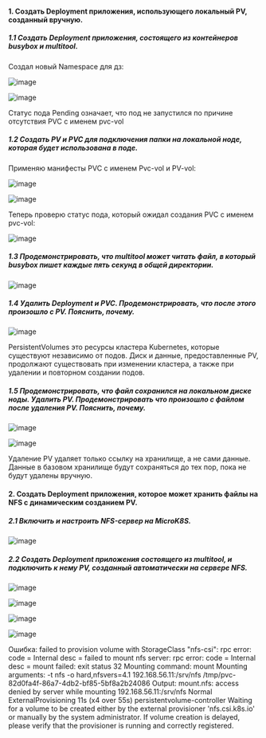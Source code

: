 #### 1. Создать Deployment приложения, использующего локальный PV, созданный вручную.

##### 1.1 Создать Deployment приложения, состоящего из контейнеров busybox и multitool.

Создал новый Namespace для дз:

![image](https://github.com/inyushov/devops-netology/assets/127683348/3d3f5556-f832-4991-90d5-27a9e1e735a4)

![image](https://github.com/inyushov/devops-netology/assets/127683348/406b2d0e-b3d0-457f-a5c0-ed01b65fe719)

Статус пода Pending означает, что под не запустился по причине отсутствия PVC с именем pvc-vol

##### 1.2 Создать PV и PVC для подключения папки на локальной ноде, которая будет использована в поде.

Применяю манифесты PVC c именем Pvc-vol и PV-vol:

![image](https://github.com/inyushov/devops-netology/assets/127683348/45366f08-36b4-4c9b-a27a-25c4494e74d0)

![image](https://github.com/inyushov/devops-netology/assets/127683348/ef42b0ce-110b-432b-ad84-22c0fbf07fc4)

Теперь проверю статус пода, который ожидал создания PVC с именем pvc-vol:

![image](https://github.com/inyushov/devops-netology/assets/127683348/08b55c77-419e-46f6-a6f6-e98d644f7d83)

##### 1.3 Продемонстрировать, что multitool может читать файл, в который busybox пишет каждые пять секунд в общей директории.

![image](https://github.com/inyushov/devops-netology/assets/127683348/83f63956-fa30-42ea-bf44-882bad651437)

##### 1.4 Удалить Deployment и PVC. Продемонстрировать, что после этого произошло с PV. Пояснить, почему.

![image](https://github.com/inyushov/devops-netology/assets/127683348/eccca9e7-3e5a-47db-8864-414346912e26)

PersistentVolumes это ресурсы кластера Kubernetes, которые существуют независимо от подов. Диск и данные, предоставленные PV, продолжают существовать при изменении кластера, а также при удалении и повторном создании подов.

##### 1.5 Продемонстрировать, что файл сохранился на локальном диске ноды. Удалить PV. Продемонстрировать что произошло с файлом после удаления PV. Пояснить, почему.

![image](https://github.com/inyushov/devops-netology/assets/127683348/39b1abad-ddb6-48b2-9d38-14d025b337b0)

![image](https://github.com/inyushov/devops-netology/assets/127683348/6ddc5fbe-fdba-443d-b003-632728be2631)

Удаление PV удаляет только ссылку на хранилище, а не сами данные. Данные в базовом хранилище будут сохраняться до тех пор, пока не будут удалены вручную.

#### 2. Создать Deployment приложения, которое может хранить файлы на NFS с динамическим созданием PV.

##### 2.1 Включить и настроить NFS-сервер на MicroK8S.

![image](https://github.com/inyushov/devops-netology/assets/127683348/62e7dfc5-0871-4642-81ea-ce966aecb889)

##### 2.2 Создать Deployment приложения состоящего из multitool, и подключить к нему PV, созданный автоматически на сервере NFS.

![image](https://github.com/inyushov/devops-netology/assets/127683348/37fa40e2-4000-4290-8ff2-db7718892492)

![image](https://github.com/inyushov/devops-netology/assets/127683348/b642f143-587c-4409-a763-0e33e92c73fe)

![image](https://github.com/inyushov/devops-netology/assets/127683348/f928bbf8-6a4f-4e41-ae60-ba12f1e06fdb)

![image](https://github.com/inyushov/devops-netology/assets/127683348/a945bc21-ceac-4dc8-b115-db3427839358)

Ошибка: 
failed to provision volume with StorageClass "nfs-csi": rpc error: code = Internal desc = failed to mount nfs server: rpc error: code = Internal desc = mount failed: exit status 32
Mounting command: mount
Mounting arguments: -t nfs -o hard,nfsvers=4.1 192.168.56.11:/srv/nfs /tmp/pvc-82d0fa4f-86a7-4db2-bf85-5bf8a2b24086
Output: mount.nfs: access denied by server while mounting 192.168.56.11:/srv/nfs
  Normal  ExternalProvisioning  11s (x4 over 55s)  persistentvolume-controller  Waiting for a volume to be created either by the external provisioner 'nfs.csi.k8s.io' or manually by the system administrator. If volume creation is delayed, please verify that the provisioner is running and correctly registered.


















